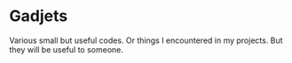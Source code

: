 # Gadjets

Various small but useful codes.
Or things I encountered in my projects. But they will be useful to someone.
